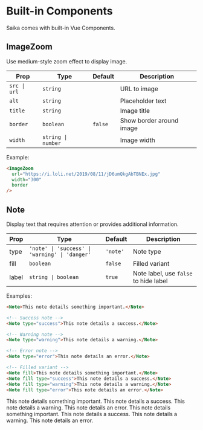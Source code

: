 # Built-in Components

Saika comes with built-in Vue Components.

## ImageZoom

Use medium-style zoom effect to display image.

| Prop         | Type               | Default | Description              |
| ------------ | ------------------ | ------- | ------------------------ |
| `src \| url` | `string`           |         | URL to image             |
| `alt`        | `string`           |         | Placeholder text         |
| `title`      | `string`           |         | Image title              |
| `border`     | `boolean`          | `false` | Show border around image |
| `width`      | `string \| number` |         | Image width              |

Example:

```markdown
<ImageZoom
  url="https://i.loli.net/2019/08/11/jD6umQkgAbTBNEx.jpg"
  width="300"
  border
/>
```

<ImageZoom
  url="https://i.loli.net/2019/08/11/jD6umQkgAbTBNEx.jpg"
  width="300"
  border
/>

## Note

Display text that requires attention or provides additional information.

| Prop  | Type                                           | Default  | Description                           |
| ----- | ---------------------------------------------- | -------- | ------------------------------------- |
| type  | `'note' \| 'success' \| 'warning' \| 'danger'` | `'note'` | Note type                             |
| fill  | `boolean`                                      | `false`  | Filled variant                        |
| label | `string \| boolean`                            | `true`   | Note label, use `false` to hide label |

Examples:

```markdown
<Note>This note details something important.</Note>

<!-- Success note -->
<Note type="success">This note details a success.</Note>

<!-- Warning note -->
<Note type="warning">This note details a warning.</Note>

<!-- Error note -->
<Note type="error">This note details an error.</Note>

<!-- Filled variant -->
<Note fill>This note details something important.</Note>
<Note fill type="success">This note details a success.</Note>
<Note fill type="warning">This note details a warning.</Note>
<Note fill type="error">This note details an error.</Note>
```

<Note>This note details something important.</Note>
<Note type="success">This note details a success.</Note>
<Note type="warning">This note details a warning.</Note>
<Note type="error">This note details an error.</Note>
<Note fill>This note details something important.</Note>
<Note fill type="success">This note details a success.</Note>
<Note fill type="warning">This note details a warning.</Note>
<Note fill type="error">This note details an error.</Note>
